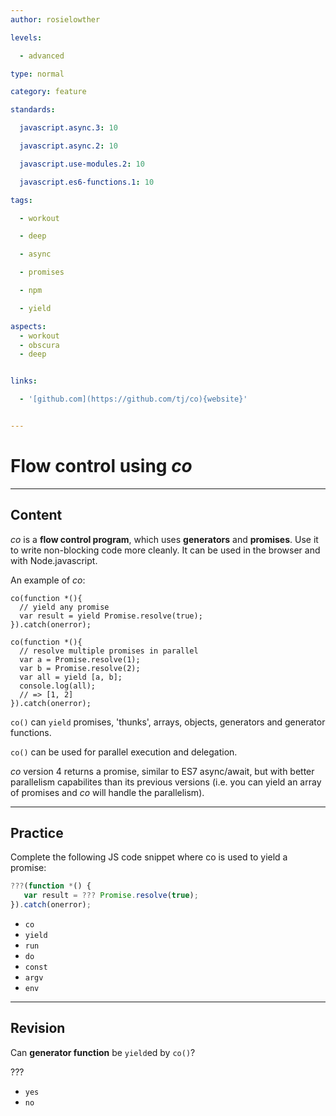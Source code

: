 ```yaml
---
author: rosielowther

levels:

  - advanced

type: normal

category: feature

standards:

  javascript.async.3: 10

  javascript.async.2: 10

  javascript.use-modules.2: 10

  javascript.es6-functions.1: 10

tags:

  - workout

  - deep

  - async

  - promises

  - npm

  - yield

aspects:
  - workout
  - obscura
  - deep


links:

  - '[github.com](https://github.com/tj/co){website}'


---
```


# Flow control using _co_

---
## Content

_co_ is a **flow control program**, which uses **generators** and **promises**. Use it to write non-blocking code more cleanly. It can be used in the browser and with Node.javascript.

An example of *co*:

```
co(function *(){
  // yield any promise 
  var result = yield Promise.resolve(true);
}).catch(onerror);
 
co(function *(){
  // resolve multiple promises in parallel 
  var a = Promise.resolve(1);
  var b = Promise.resolve(2);
  var all = yield [a, b];
  console.log(all);
  // => [1, 2] 
}).catch(onerror);
```
`co()` can `yield` promises, 'thunks', arrays, objects, generators and generator functions.

`co()` can be used for parallel execution and delegation.

_co_ version 4 returns a promise, similar to ES7 async/await, but with better parallelism capabilites than its previous versions (i.e. you can yield an array of promises and *co* will handle the parallelism).

---
## Practice

Complete the following JS code snippet where co is used to yield a promise: 

```javascript
???(function *() {
   var result = ??? Promise.resolve(true);
}).catch(onerror);
```


* `co`
* `yield`
* `run`
* `do`
* `const`
* `argv`
* `env`

---
## Revision

Can **generator function** be `yield`ed by `co()`?

???


* `yes`
* `no`

 
 
 
